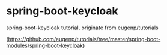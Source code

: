 # spring-boot-keycloak
spring-boot-keycloak tutorial, originate from eugenp/tutorials

(https://github.com/eugenp/tutorials/tree/master/spring-boot-modules/spring-boot-keycloak)
